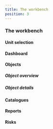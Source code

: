 ```yaml
---
title: The workbench
position: 3
---
```


### The workbench

#### Unit selection

#### Dashboard

#### Objects

##### Object overview

##### Object details

#### Catalogues

#### Reports

#### Risks
